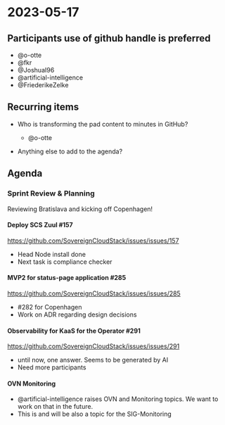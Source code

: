 # 2023-05-17

## Participants  use of github handle is preferred
- @o-otte
- @fkr
- @JoshuaI96
- @artificial-intelligence
- @FriederikeZelke

## Recurring items
* Who is transforming the pad content to minutes in GitHub?
    * @o-otte

* Anything else to add to the agenda?

## Agenda

### Sprint Review & Planning

Reviewing Bratislava and kicking off Copenhagen!

#### Deploy SCS Zuul #157

https://github.com/SovereignCloudStack/issues/issues/157
* Head Node install done
* Next task is compliance checker

#### MVP2 for status-page application #285

https://github.com/SovereignCloudStack/issues/issues/285
* #282 for Copenhagen
* Work on ADR regarding design decisions

#### Observability for KaaS for the Operator #291

https://github.com/SovereignCloudStack/issues/issues/291
* until now, one answer. Seems to be generated by AI
* Need more participants

#### OVN Monitoring

* @artificial-intelligence raises OVN and Monitoring topics. We want to work on that in the future. 
* This is and will be also a topic for the SIG-Monitoring
